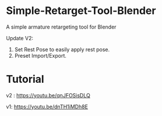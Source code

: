 # Simple-Retarget-Tool-Blender
A simple armature retargeting tool for Blender

Update V2:
1. Set Rest Pose to easily apply rest pose.
2. Preset Import/Export.
# Tutorial
v2 : https://youtu.be/qnJFOSisDLQ

v1: https://youtu.be/dnTH1iMDh8E

<script type="text/javascript" src="https://cdnjs.buymeacoffee.com/1.0.0/button.prod.min.js" data-name="bmc-button" data-slug="fahadp" data-color="#FFDD00" data-emoji=""  data-font="Cookie" data-text="Buy me a coffee" data-outline-color="#000000" data-font-color="#000000" data-coffee-color="#ffffff" ></script>
